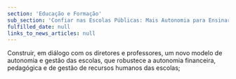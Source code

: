 ```yaml
---
section: 'Educação e Formação'
sub_section: 'Confiar nas Escolas Públicas: Mais Autonomia para Ensinar'
fulfilled_date: null
links_to_news_articles: null
---
```


Construir, em diálogo com os diretores e professores, um novo modelo de autonomia e gestão das escolas, que robustece a autonomia financeira, pedagógica e de gestão de recursos humanos das escolas;